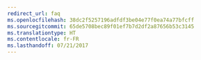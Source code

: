 ```yaml
---
redirect_url: faq
ms.openlocfilehash: 38dc2f5257196adfdf3be04e77f0ea74a77bfcff
ms.sourcegitcommit: 65de5708bec89f01ef7b7d2df2a87656b53c3145
ms.translationtype: HT
ms.contentlocale: fr-FR
ms.lasthandoff: 07/21/2017
---
```

